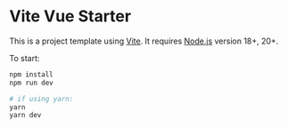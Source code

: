 # Vite Vue Starter

This is a project template using [Vite](https://vitejs.dev/). It requires [Node.js](https://nodejs.org) version 18+, 20+.

To start:

```sh
npm install
npm run dev

# if using yarn:
yarn
yarn dev
```
